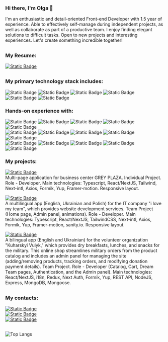 ### Hi there, I'm Olga 👋

I'm an enthusiastic and detail-oriented Front-end Developer with 1.5 year of experience. Able to effectively self-manage during independent projects, as well as collaborate as part of a productive team. I enjoy finding elegant solutions to difficult tasks. Open to new projects and interesting experiences. Let's create something incredible together!
## 
### My Resume:

<a href="https://drive.google.com/file/d/1zt83AfZEbRRdhM9_-00jqm4TU2oDDUUE/view?usp=sharing" target="_blank">![Static Badge](https://img.shields.io/badge/View%20CV-%2361DAFB?style=for-the-badge&logo=read.cv)
</a>

##
### My primary technology stack includes:
![Static Badge](https://img.shields.io/badge/HTML%20-%20%23E34F26?style=flat&logoColor=white)
![Static Badge](https://img.shields.io/badge/CSS%20-%20%231572B6?style=flat&logoColor=white)
![Static Badge](https://img.shields.io/badge/React%20-%20black?style=flat&logo=react)
![Static Badge](https://img.shields.io/badge/Next.js%20-%20black?style=flat&logo=nextdotjs&logoColor=white)
![Static Badge](https://img.shields.io/badge/JavaScrypt%20-%20%23FFD600?style=flat&logo=javascript&logoColor=black)
![Static Badge](https://img.shields.io/badge/TypeScrypt%20-%20%232AA4F4?style=flat&logo=typescript&logoColor=black)

### Hands-on experience with:
![Static Badge](https://img.shields.io/badge/SASS-%2343B02A?logo=sass&logoColor=%23CC6699)
![Static Badge](https://img.shields.io/badge/Styled%20Components%20-%20%23DB7093?style=flat&logo=styledcomponents&logoColor=white)
![Static Badge](https://img.shields.io/badge/Tailwind%20-%20%2306B6D4?style=flat&logo=tailwindcss&logoColor=white)
![Static Badge](https://img.shields.io/badge/Redux-violet?logo=Redux&logoColor=%2361DAFB)
![Static Badge](https://img.shields.io/badge/Zustand-violet?logoColor=%2361DAFB)
<br/>
![Static Badge](https://img.shields.io/badge/React%20Native-black?logo=react&logoColor=%2361DAFB&color=black)
![Static Badge](https://img.shields.io/badge/Expo-red?logo=expo&logoColor=%23000020)
![Static Badge](https://img.shields.io/badge/Node.js%20-%20%23339933?style=flat&logo=nodedotjs&logoColor=white)
![Static Badge](https://img.shields.io/badge/MongoDB%20-%20%2347A248?style=flat&logo=mongodb&logoColor=white)
![Static Badge](https://img.shields.io/badge/sanity.io-yellow?logo=axios&logoColor=%235A29E4)
<br/>
![Static Badge](https://img.shields.io/badge/i18next-%23E4405F?logo=i18next&logoColor=%2326A69A)
![Static Badge](https://img.shields.io/badge/TanStack%20Query-logoColor=%23CC6699)
![Static Badge](https://img.shields.io/badge/Axios-yellow?logo=axios&logoColor=%235A29E4)
![Static Badge](https://img.shields.io/badge/Zod-%233E67B1?logo=zod&logoColor=%235A29E4&labelColor=%233E67B1)
![Static Badge](https://img.shields.io/badge/Yup-%233E67B1)

### My projects:
<a href="https://greyplaza.com.ua/" target="_blank">![Static Badge](https://img.shields.io/badge/GREY%20PLAZA-%23569A31?style=for-the-badge)
</a>
<br/>
Multi-page application for business center GREY PLAZA. Individual Project. Role - Developer. Main technologies: Typescript, React/NextJS, Tailwind, Next-intl, Axios, Formik, Yup, Framer-motion. Responsive layout.

<a href="https://www.ilovemyteam.online" target="_blank">![Static Badge](https://img.shields.io/badge/I%20love%20my%20team-%23569A31?style=for-the-badge)
</a>
<br/>
A multilingual app (English, Ukrainian and Polish) for the IT company "i love my team", which provides website development services. Team Project (Home page, Admin panel, animations). Role - Developer. Main technologies: Typescript, React/NextJS, TailwindCSS, Next-intl, Axios, Formik, Yup, Framer-motion, sanity.io. Responsive layout.

<a href="https://kuharskyivulyk.com.ua/uk" target="_blank">![Static Badge](https://img.shields.io/badge/Kuharskyi%20Vulyk-%23569A31?style=for-the-badge)
</a>
<br/>
A bilingual app (English and Ukrainian) for the volunteer organization "Kuharskyi Vulyk," which provides dry breakfasts, lunches, and snacks for the military. This online shop streamlines military orders from the product catalog and includes an admin panel for managing the site (adding/removing products, tracking orders, and modifying donation payment details). Team Project. Role - Developer (Catalog, Cart, Dream Team pages, Authentication, and the Admin panel). Main technologies: React/NextJS, i18n, Redux, Next Auth, Formik, Yup, REST API, NodeJS, Express, MongoDB, Mongoose.

##
### My contacts:

<a href="https://www.linkedin.com/in/olgamykhailova/" target="_blank">![Static Badge](https://img.shields.io/badge/LinkedIn-%20%230A66C2?style=flat&logo=linkedin&logoColor=white)</a>
<br/>
<a href="https://t.me/Olya_Kaktusya" target="_blank">![Static Badge](https://img.shields.io/badge/Telegram-blue?logo=telegram)</a>
<br/>
<a href="mailto:olyakaktusya@gmail.com">![Static Badge](https://img.shields.io/badge/Email%20-%20%23EA4335?style=flat&logo=gmail&logoColor=white)</a>


##

![Top Langs](https://github-readme-stats.vercel.app/api/top-langs/?username=OlgaMykhailova&layout=compact)

